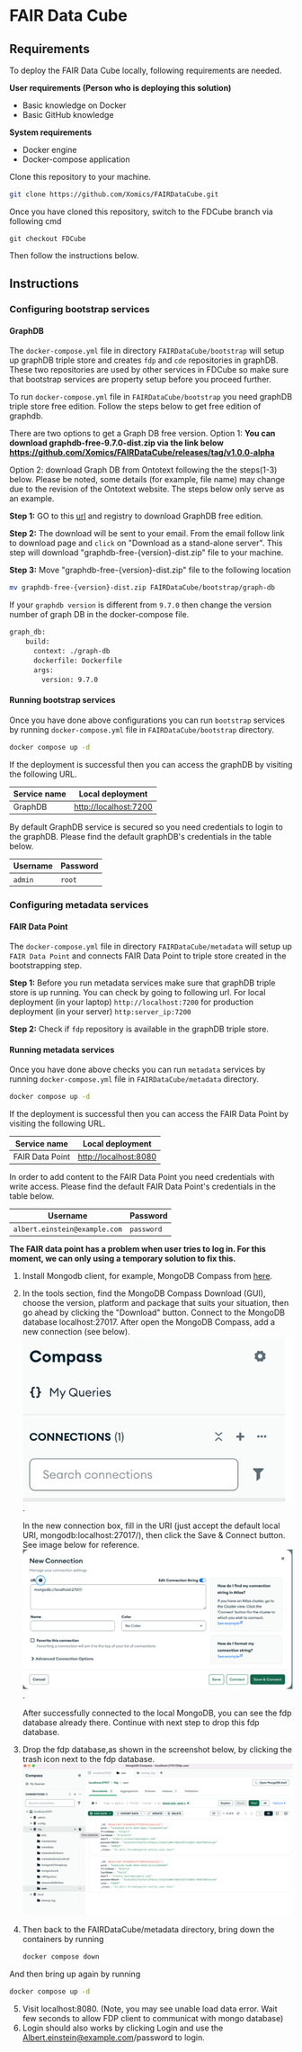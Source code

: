 
# FAIR Data Cube

## Requirements
To deploy the FAIR Data Cube locally, following requirements are needed.

**User requirements (Person who is deploying this solution)**

* Basic knowledge on Docker​
* Basic GitHub knowledge​

**System requirements​**

* Docker engine​
* Docker-compose application​

Clone this repository to your machine.

```sh
git clone https://github.com/Xomics/FAIRDataCube.git
```

Once you have cloned this repository, switch to the FDCube branch via following cmd

```
git checkout FDCube
```

Then follow the instructions below. 
## Instructions

### Configuring bootstrap services
#### GraphDB
The `docker-compose.yml` file in directory `FAIRDataCube/bootstrap` will setup up graphDB triple store and creates `fdp` and `cde` repositories in graphDB. These two repositories are used by other services in FDCube so make sure that bootstrap services are property setup before you proceed further.
   
To run `docker-compose.yml` file in `FAIRDataCube/bootstrap` you need graphDB triple store free edition. Follow the steps below to get free edition of graphdb.

There are two options to get a Graph DB free version.
Option 1: **You can download graphdb-free-9.7.0-dist.zip via the link below
https://github.com/Xomics/FAIRDataCube/releases/tag/v1.0.0-alpha**

Option 2: download Graph DB from Ontotext following the the steps(1-3) below. Please be noted, some details (for example, file name) may change due to the revision of the Ontotext website. The steps below only serve as an example.

**Step 1:** GO to this [url](https://www.ontotext.com/products/graphdb/graphdb-free/) and registry to download GraphDB free edition.


**Step 2:** The download will be sent to your email. From the email follow link to download page and `click` on "Download as a stand-alone server". This step will download "graphdb-free-{version}-dist.zip" file to your machine.


**Step 3:** Move "graphdb-free-{version}-dist.zip" file to the following location

```sh
mv graphdb-free-{version}-dist.zip FAIRDataCube/bootstrap/graph-db
```



If your `graphdb version` is different from `9.7.0` then change the version number of graph DB in the docker-compose file.

```sh
graph_db:
    build:
      context: ./graph-db
      dockerfile: Dockerfile        
      args:
        version: 9.7.0
```




#### Running bootstrap services
Once you have done above configurations you can run `bootstrap` services by running `docker-compose.yml` file in `FAIRDataCube/bootstrap` directory.

```sh
docker compose up -d
```

If the deployment is successful then you can access the graphDB by visiting the following URL.

| Service name | Local deployment | 
| --- | --- | 
| GraphDB | [http://localhost:7200](http://localhost:7200/) |

By default GraphDB service is secured so you need credentials to login to the graphDB. Please find the default graphDB's credentials in the table below.

| Username| Password |
| --- | --- |
| `admin` | `root` |

### Configuring metadata services
#### FAIR Data Point
The `docker-compose.yml` file in directory `FAIRDataCube/metadata` will setup up `FAIR Data Point` and connects FAIR Data Point to triple store created in the bootstrapping step.



**Step 1:** Before you run metadata services make sure that graphDB triple store is up running. You can check by going to following url. For local deployment (in your laptop) `http://localhost:7200` for production deployment (in your server) `http:server_ip:7200`



**Step 2:** Check if `fdp` repository is available in the graphDB triple store.


#### Running metadata services
Once you have done above checks you can run `metadata` services by running `docker-compose.yml` file in `FAIRDataCube/metadata` directory.

```sh
docker compose up -d
```

If the deployment is successful then you can access the FAIR Data Point by visiting the following URL.

| Service name | Local deployment |
| --- | --- |
| FAIR Data Point | [http://localhost:8080](http://localhost:8080) | 


In order to add content to the FAIR Data Point you need credentials with write access. Please find the default FAIR Data Point's credentials in the table below.

| Username| Password |
| --- | --- |
| `albert.einstein@example.com` | `password` |

**The FAIR data point has a problem when user tries to log in. For this moment, we can only using a temporary solution to fix this.**

1. Install Mongodb client, for example, MongoDB Compass from [here](https://www.mongodb.com/try/download/compass).
2. In the tools section, find the MongoDB Compass Download (GUI), choose the version, platform and package that suits your situation, then go ahead by clicking the "Download" button.
   Connect to the MongoDB database localhost:27017. After open the MongoDB Compass, add a new connection (see below). ![New connection](https://github.com/Xomics/FAIRDataCube/blob/FDCube/docs/images/mongoNewConnection.png).

   In the new connection box, fill in the URI (just accept the default local URI, mongodb:localhost:27017/), then click the Save & Connect button. See image below for reference. ![Connection parameters](https://github.com/Xomics/FAIRDataCube/blob/FDCube/docs/images/newConnectionParameters.png).

   After successfully connected to the local MongoDB, you can see the fdp database already there.
   Continue with next step to drop this fdp database.
   
3. Drop the fdp database,as shown in the screenshot below, by clicking the trash icon next to the fdp database.
   ![Drop fdp database from MongoDB Compass](https://github.com/Xomics/FAIRDataCube/blob/FDCube/docs/images/mongocompassDropFDP.png)
   
4. Then back to the FAIRDataCube/metadata directory, bring down the containers by running
   ```sh
   docker compose down
   ```
 And then bring up again by running 
 ```sh
docker compose up -d
```

5. Visit localhost:8080. (Note, you may see unable load data error. Wait few seconds to allow FDP client to communicat with mongo database)
6. Login should also works by clicking Login and use the Albert.einstein@example.com/password to login.

<!--- 
### Configuring data transformation services

#### Preparing input data

The transformation services take `CSV` as input files. We provide `CSVs` with example data and `YARRRML` templates for each pheno-packets module (individual, biosample).
The `YARRRML` templates are always loaded from GitHub automatically, so they stay up-to-date as we change the models in X-omics, but the `CSV` files must be added by the user.


#### Configuring configuration and data folders 


**Step 1:** Folder structure

Make sure the following folder structure, relative to where you plan to keep your pre and post-transformed data, is available:
```
        .
        .xomics-ready-to-go/data/   
        .xomics-ready-to-go/data/mydataX.csv  (input csv files, e.g. "height.csv")
        .xomics-ready-to-go/data/mydataY.csv...
        .xomics-ready-to-go/config/   (this is the folder where yarrrml templates will be automatically loaded from the EJP repository)
``` 
**Step 2:**  Edit the .env file

the .env file will create the values for the environment variables in the docker compose file.  The first of these `baseURI` is the base for all URLs that represent your transformed data.  This should be set to something like:

`http://my.database.org/my_rd_data/`

this will result in Triple that look like this:

`<http://my.database.org/my_rd_data/person_123345_asdssaewe#ID>  <sio:has-value>  <"123345">`

optimally, these URLs will resolve...

**Step 3:**  Running data transformation services

Then you can run the data transformation services setup by running the `docker-compose.yml` file in `FDCube-in-box/xomics-ready-to-go` directory.  Be sure that you move this into the appropriate location; **THE docker-compose MUST BE RUN IN THE SAME FOLDER THAT CONTAINS THE ./data and ./config and subfolders**

You should then refresh your local copies of the docker images, to ensure they are up-to-date with what EJP is providing:

```
docker compose pull
```  
followed by:

```sh
docker compose up -d
```


**Step 4:** Input CSV files

Put an appropriately columned `XXXX.csv` into the `FDCube-in-box/xomics-ready-to-go/data`. Please look into this github repository for examples of CDEs `CSV` files.


**Step 5:** Input YARRRML templates

The `YARRRML` templates are always loaded from GitHub automatically on step 5, so they stay up-to-date as we change the models in X-omics.

Make sure the `YARRRML` templates files are matching your `CSV` files names `XXXX_yarrrml_template.yaml` and are in the `FDcube-in-box/xomics-ready-to-go/config` folder. Please look into [this](https://github.com/ejp-rd-vp/CDE-semantic-model-implementations/tree/master/YARRRML_Transform_Templates) github repository for CDEs `YARRRML` templates.


**Step 6:**  Executing transformations

Call the url:  http://localhost:4567 or http://SERVER-IP:4567  to trigger the transformation of each CSV file, and auto-load into graphDB (this will over-write what is currrently loaded!  We will make this behaviour more flexible later)
**Note:** If you deploy `FDCube in a box` solution in your laptop then check only for **localhost** url.

**There is sample data (height.csv) in the "xomics-ready-to-go/data" folder that can be used to test your installation.**


### How to modify semantic model in data transformation service

YARRRML is one the core technology which has been used in our data transformation service. If you like to extend the pheno-packet semantic model or add other semantic model to describe your data then, you have to provide custom YARRRML templates to the data transformation service. To learn more about building custom YARRRML templates please try [matey webapp](https://rml.io/yarrrml/matey/).

###Setting up Vantage 6 Server


Follow the instruction on vantage6 [documenttaion](https://docs.vantage6.ai/installation/server) to install vantage 6 server


---!>



